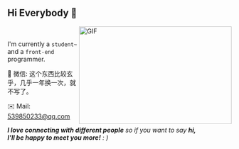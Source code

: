 ## Hi Everybody 👋

<img align="right" alt="GIF" src="https://github.com/abhisheknaiidu/abhisheknaiidu/blob/master/code.gif?raw=true" width="343" height="220" title="Do what you like, and do it best!">
<br/>

I'm currently a `student~`
<br />
and a `front-end` programmer.

💬 微信: 这个东西比较玄乎，几乎一年换一次，就不写了。

✉️ Mail: 539850233@qq.com

<em><b>I love connecting with different people</b> so if you want to say <b>hi,
<br/> I'll be happy to meet you more!</b> : )</em>

<br>
